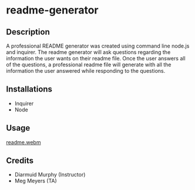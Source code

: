 # readme-generator

## Description

A professional README generator was created using command line node.js and inquirer. The readme generator will ask questions regarding the information the user wants on their readme file. Once the user answers all of the questions, a professional readme file will generate with all the information the user answered while responding to the questions.


## Installations

- Inquirer
- Node


## Usage


[readme.webm](https://user-images.githubusercontent.com/125123860/234208007-da77170f-9321-4909-a969-c23e66af38b7.webm)

## Credits

- Diarmuid Murphy (Instructor)
- Meg Meyers (TA)
